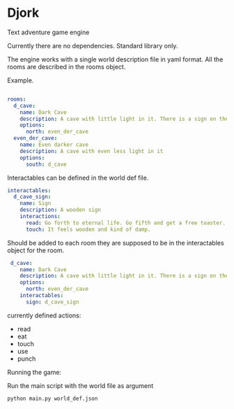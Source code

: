 # Djork
Text adventure game engine

Currently there are no dependencies. Standard library only.

The engine works with a single world description file in yaml format.
All the rooms are described in the rooms object. 

Example.
  
``` yaml

rooms:
  d_cave:
    name: Dark Cave
    description: A cave with little light in it. There is a sign on the wall
    options:
      north: even_der_cave
  even_der_cave:
    name: Even darker cave
    description: A cave with even less light in it
    options:
      south: d_cave

```

Interactables can be defined in the world def file.


```yaml
interactables:
  d_cave_sign:
    name: Sign
    description: A wooden sign
    interactions:
      read: Go forth to eternal life. Go fifth and get a free toaster.
      touch: It feels wooden and kind of damp.

```

Should be added to each room they are supposed to be in the interactables object for the room.

```yaml
 d_cave:
    name: Dark Cave
    description: A cave with little light in it. There is a sign on the wall
    options:
      north: even_der_cave
    interactables:
      sign: d_cave_sign
```

currently defined actions:

- read
- eat
- touch
- use
- punch


Running the game:

  Run the main script with the world file as argument
  
``` 
python main.py world_def.json
```

